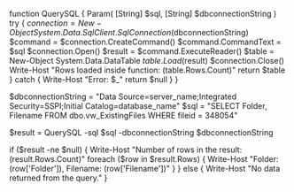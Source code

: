 function QuerySQL {
    Param(
        [String] $sql,
        [String] $dbconnectionString
    )
    try {
        $connection = New-Object System.Data.SqlClient.SqlConnection($dbconnectionString)
        $command = $connection.CreateCommand()
        $command.CommandText = $sql
        $connection.Open()
        $result = $command.ExecuteReader()
        $table = New-Object System.Data.DataTable
        $table.Load($result)
        $connection.Close()
        Write-Host "Rows loaded inside function: $($table.Rows.Count)"
        return $table
    } catch {
        Write-Host "Error: $_"
        return $null
    }
}

$dbconnectionString = "Data Source=server_name;Integrated Security=SSPI;Initial Catalog=database_name"
$sql = "SELECT Folder, Filename FROM dbo.vw_ExistingFiles WHERE fileid = 348054"

$result = QuerySQL -sql $sql -dbconnectionString $dbconnectionString

if ($result -ne $null) {
    Write-Host "Number of rows in the result: $($result.Rows.Count)"
    foreach ($row in $result.Rows) {
        Write-Host "Folder: $($row['Folder']), Filename: $($row['Filename'])"
    }
} else {
    Write-Host "No data returned from the query."
}

